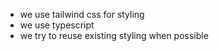 * we use tailwind css for styling
* we use typescript
* we try to reuse existing styling when possible
